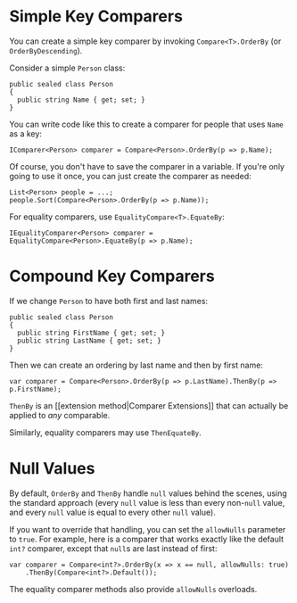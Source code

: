 # Simple Key Comparers

You can create a simple key comparer by invoking `Compare<T>.OrderBy` (or `OrderByDescending`).

Consider a simple `Person` class:

    public sealed class Person
    {
      public string Name { get; set; }
    }

You can write code like this to create a comparer for people that uses `Name` as a key:

    IComparer<Person> comparer = Compare<Person>.OrderBy(p => p.Name);

Of course, you don't have to save the comparer in a variable. If you're only going to use it once, you can just create the comparer as needed:

    List<Person> people = ...;
    people.Sort(Compare<Person>.OrderBy(p => p.Name));

For equality comparers, use `EqualityCompare<T>.EquateBy`:

    IEqualityComparer<Person> comparer = EqualityCompare<Person>.EquateBy(p => p.Name);

# Compound Key Comparers

If we change `Person` to have both first and last names:

    public sealed class Person
    {
      public string FirstName { get; set; }
      public string LastName { get; set; }
    }

Then we can create an ordering by last name and then by first name:

    var comparer = Compare<Person>.OrderBy(p => p.LastName).ThenBy(p => p.FirstName);

`ThenBy` is an [[extension method|Comparer Extensions]] that can actually be applied to _any_ comparable.

Similarly, equality comparers may use `ThenEquateBy`.

# Null Values

By default, `OrderBy` and `ThenBy` handle `null` values behind the scenes, using the standard approach (every `null` value is less than every non-`null` value, and every `null` value is equal to every other `null` value).

If you want to override that handling, you can set the `allowNulls` parameter to `true`. For example, here is a comparer that works exactly like the default `int?` comparer, except that `null`s are last instead of first:

    var comparer = Compare<int?>.OrderBy(x => x == null, allowNulls: true)
        .ThenBy(Compare<int?>.Default());

The equality comparer methods also provide `allowNulls` overloads.
